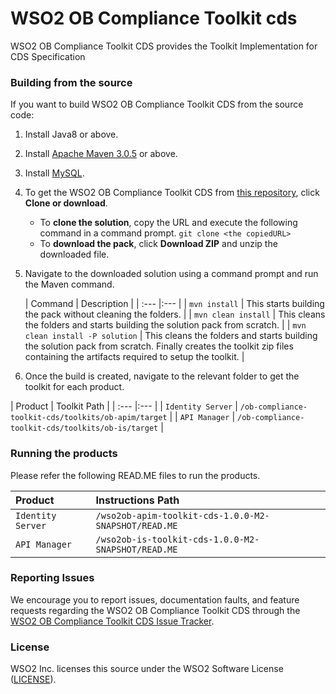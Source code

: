 <!--
 ~  Copyright (c) 2021, WSO2 Inc. (http://www.wso2.com). All Rights Reserved.
 ~   
 ~  This software is the property of WSO2 Inc. and its suppliers, if any. 
 ~  Dissemination of any information or reproduction of any material contained 
 ~  herein is strictly forbidden, unless permitted by WSO2 in accordance with 
 ~  the WSO2 Commercial License available at http://wso2.com/licenses. 
 ~  For specific language governing the permissions and limitations under 
 ~  this license, please see the license as well as any agreement you’ve 
 ~  entered into with WSO2 governing the purchase of this software and any 
 ~  associated services.
-->

# WSO2 OB Compliance Toolkit cds

WSO2 OB Compliance Toolkit CDS provides the Toolkit Implementation for CDS Specification

### Building from the source

If you want to build WSO2 OB Compliance Toolkit CDS from the source code:

1. Install Java8 or above.
1. Install [Apache Maven 3.0.5](https://maven.apache.org/download.cgi) or above.
1. Install [MySQL](https://dev.mysql.com/doc/refman/5.5/en/windows-installation.html).
1. To get the WSO2 OB Compliance Toolkit CDS from [this repository](https://github.com/wso2-enterprise/ob-compliance-toolkit-cds.git), click **Clone or download**.
    * To **clone the solution**, copy the URL and execute the following command in a command prompt.
      `git clone <the copiedURL>`
    * To **download the pack**, click **Download ZIP** and unzip the downloaded file.
1. Navigate to the downloaded solution using a command prompt and run the Maven command.

   |  Command | Description |
         | :--- |:--- |
   | ```mvn install``` | This starts building the pack without cleaning the folders. |
   | ```mvn clean install``` | This cleans the folders and starts building the solution pack from scratch. |
   | ```mvn clean install -P solution``` | This cleans the folders and starts building the solution pack from scratch. Finally creates the toolkit zip files containing the artifacts required to setup the toolkit. |

1. Once the build is created, navigate to the relevant folder to get the toolkit for each product.

|  Product | Toolkit Path |
      | :--- |:--- |
| ```Identity Server``` | `/ob-compliance-toolkit-cds/toolkits/ob-apim/target` |
| ```API Manager``` | `/ob-compliance-toolkit-cds/toolkits/ob-is/target` |


### Running the products

Please refer the following READ.ME files to run the products.

|  Product | Instructions Path |
| :--- |:--- |
| ```Identity Server``` | `/wso2ob-apim-toolkit-cds-1.0.0-M2-SNAPSHOT/READ.ME` |
| ```API Manager``` | `/wso2ob-is-toolkit-cds-1.0.0-M2-SNAPSHOT/READ.ME` |


### Reporting Issues

We encourage you to report issues, documentation faults, and feature requests regarding the WSO2 OB Compliance Toolkit CDS through the [WSO2 OB Compliance Toolkit CDS Issue Tracker](https://github.com/wso2-enterprise/ob-compliance-toolkit-cds/issues).

### License

WSO2 Inc. licenses this source under the WSO2 Software License ([LICENSE](LICENSE)).
